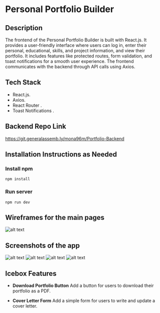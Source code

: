 # Personal Portfolio Builder


## Description

The frontend of the Personal Portfolio Builder is built with React.js. It provides a user-friendly interface where users can log in, enter their personal, educational, skills, and project information, and view their portfolio. It includes features like protected routes, form validation, and toast notifications for a smooth user experience. The frontend communicates with the backend through API calls using Axios.


## Tech Stack

- React.js.
- Axios.
- React Router .
- Toast Notifications .



## Backend Repo Link

https://git.generalassemb.ly/mona96m/Portfolio-Backend

## Installation Instructions as Needed

### Install npm
```npm install```
### Run server
```npm run dev```

## Wireframes for the main pages

![alt text](./src/assets/README_assets/wirefram00.png)

## Screenshots of the app
![alt text](./src/assets/README_assets/form1.png)
![alt text](./src/assets/README_assets/cv.png)
![alt text](./src/assets/README_assets/add.png)
![alt text](./src/assets/README_assets/update.png)


## Icebox Features

- **Download Portfolio Button**
Add a button for users to download their portfolio as a PDF.

- **Cover Letter Form**
Add a simple form for users to write and update a cover letter.


